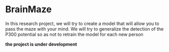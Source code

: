 # BrainMaze
In this research project, we will try to create a model that will allow you to pass the maze with your mind. We will try to generalize the detection of the P300 potential so as not to retrain the model for each new person


**the project is under development**
